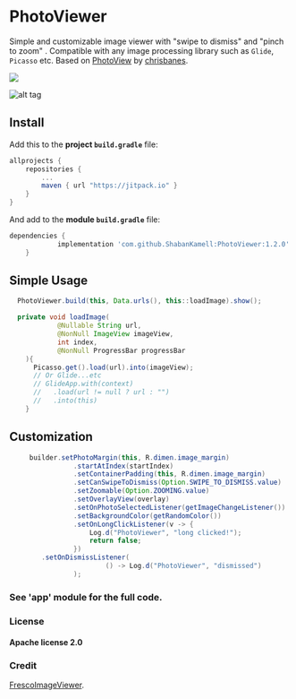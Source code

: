 
# PhotoViewer
Simple and customizable image viewer with "swipe to dismiss" and "pinch to zoom" .
Compatible with any image processing library such as `Glide`, `Picasso` etc.
Based on [PhotoView](https://github.com/chrisbanes/PhotoView) by [chrisbanes](https://github.com/chrisbanes).

[![](https://jitpack.io/v/ShabanKamell/PhotoViewer.svg)](https://jitpack.io/#ShabanKamell/PhotoViewer)


![alt tag](https://github.com/ShabanKamell/PhotoViewer/blob/master/blob/master/raw/demo.gif?raw=true)

## Install
Add this to the **project `build.gradle`** file:
```gradle
allprojects {
    repositories {
        ...
        maven { url "https://jitpack.io" }
    }
}
```

And add to the **module `build.gradle`** file:
```gradle
dependencies {
	        implementation 'com.github.ShabanKamell:PhotoViewer:1.2.0'
	}
```

## Simple Usage
```java
  PhotoViewer.build(this, Data.urls(), this::loadImage).show();

  private void loadImage(
            @Nullable String url,
            @NonNull ImageView imageView,
            int index,
            @NonNull ProgressBar progressBar
    ){
      Picasso.get().load(url).into(imageView);
      // Or Glide...etc
      // GlideApp.with(context)
      //   .load(url != null ? url : "")
      //   .into(this)
    }
```

## Customization
```java
     builder.setPhotoMargin(this, R.dimen.image_margin)
                .startAtIndex(startIndex)
                .setContainerPadding(this, R.dimen.image_margin)
                .setCanSwipeToDismiss(Option.SWIPE_TO_DISMISS.value)
                .setZoomable(Option.ZOOMING.value)
                .setOverlayView(overlay)
                .setOnPhotoSelectedListener(getImageChangeListener())
                .setBackgroundColor(getRandomColor())
                .setOnLongClickListener(v -> {
                    Log.d("PhotoViewer", "long clicked!");
                    return false;
                })
		.setOnDismissListener(
                        () -> Log.d("PhotoViewer", "dismissed")
                );
```

### See 'app' module for the full code.

### License

#### Apache license 2.0

### Credit
 [FrescoImageViewer](https://github.com/stfalcon-studio/FrescoImageViewer).
